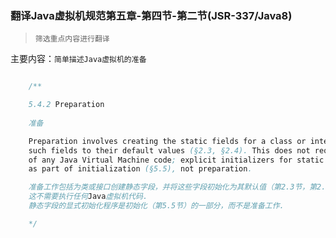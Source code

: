 ### 翻译Java虚拟机规范第五章-第四节-第二节(JSR-337/Java8)

> `筛选重点内容进行翻译`

主要内容：`简单描述Java虚拟机的准备`


```java

    /**

    5.4.2 Preparation
    
    准备

    Preparation involves creating the static fields for a class or interface and initializing
    such fields to their default values (§2.3, §2.4). This does not require the execution
    of any Java Virtual Machine code; explicit initializers for static fields are executed
    as part of initialization (§5.5), not preparation.

    准备工作包括为类或接口创建静态字段，并将这些字段初始化为其默认值（第2.3节，第2.4节）.
    这不需要执行任何Java虚拟机代码.
    静态字段的显式初始化程序是初始化（第5.5节）的一部分，而不是准备工作.

    */



```